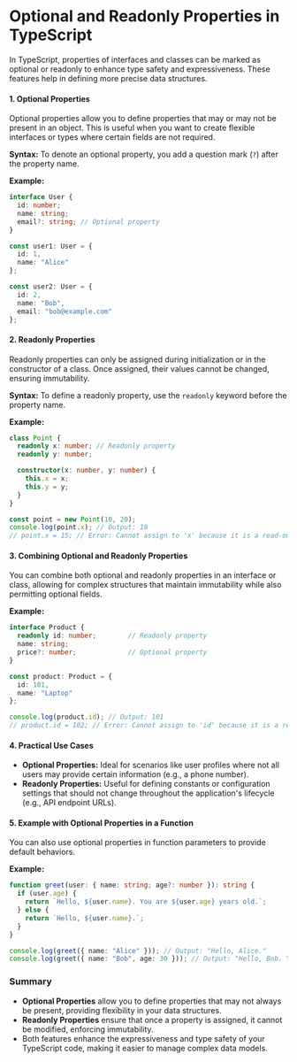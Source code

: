 # Optional and Readonly Properties in TypeScript

In TypeScript, properties of interfaces and classes can be marked as optional or readonly to enhance type safety and expressiveness. These features help in defining more precise data structures.

#### 1. Optional Properties

Optional properties allow you to define properties that may or may not be present in an object. This is useful when you want to create flexible interfaces or types where certain fields are not required.

**Syntax:**
To denote an optional property, you add a question mark (`?`) after the property name.

**Example:**
```typescript
interface User {
  id: number;
  name: string;
  email?: string; // Optional property
}

const user1: User = {
  id: 1,
  name: "Alice"
};

const user2: User = {
  id: 2,
  name: "Bob",
  email: "bob@example.com"
};
```

#### 2. Readonly Properties

Readonly properties can only be assigned during initialization or in the constructor of a class. Once assigned, their values cannot be changed, ensuring immutability.

**Syntax:**
To define a readonly property, use the `readonly` keyword before the property name.

**Example:**
```typescript
class Point {
  readonly x: number; // Readonly property
  readonly y: number;

  constructor(x: number, y: number) {
    this.x = x;
    this.y = y;
  }
}

const point = new Point(10, 20);
console.log(point.x); // Output: 10
// point.x = 15; // Error: Cannot assign to 'x' because it is a read-only property.
```

#### 3. Combining Optional and Readonly Properties

You can combine both optional and readonly properties in an interface or class, allowing for complex structures that maintain immutability while also permitting optional fields.

**Example:**
```typescript
interface Product {
  readonly id: number;        // Readonly property
  name: string;
  price?: number;             // Optional property
}

const product: Product = {
  id: 101,
  name: "Laptop"
};

console.log(product.id); // Output: 101
// product.id = 102; // Error: Cannot assign to 'id' because it is a read-only property.
```

#### 4. Practical Use Cases

- **Optional Properties:** Ideal for scenarios like user profiles where not all users may provide certain information (e.g., a phone number).
- **Readonly Properties:** Useful for defining constants or configuration settings that should not change throughout the application's lifecycle (e.g., API endpoint URLs).

#### 5. Example with Optional Properties in a Function

You can also use optional properties in function parameters to provide default behaviors.

**Example:**
```typescript
function greet(user: { name: string; age?: number }): string {
  if (user.age) {
    return `Hello, ${user.name}. You are ${user.age} years old.`;
  } else {
    return `Hello, ${user.name}.`;
  }
}

console.log(greet({ name: "Alice" })); // Output: "Hello, Alice."
console.log(greet({ name: "Bob", age: 30 })); // Output: "Hello, Bob. You are 30 years old."
```

### Summary
- **Optional Properties** allow you to define properties that may not always be present, providing flexibility in your data structures.
- **Readonly Properties** ensure that once a property is assigned, it cannot be modified, enforcing immutability.
- Both features enhance the expressiveness and type safety of your TypeScript code, making it easier to manage complex data models.